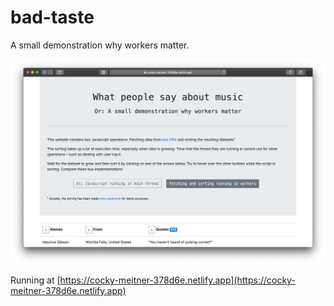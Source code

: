 # bad-taste

A small demonstration why workers matter.

![Screenshot](/static/screen.png)

Running at [https://cocky-meitner-378d6e.netlify.app](https://cocky-meitner-378d6e.netlify.app)